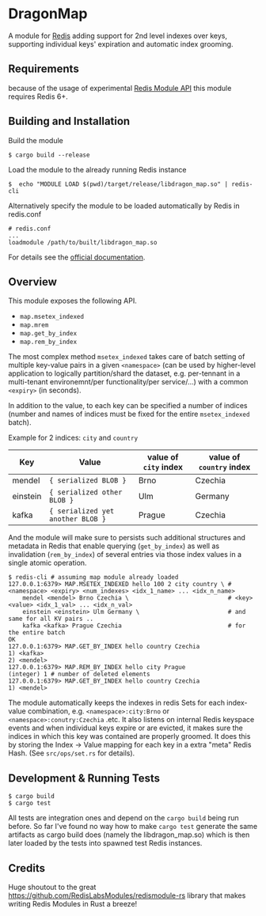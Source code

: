 # DragonMap

A module for [Redis](http://redis.io/) adding support for 2nd level indexes over keys,
supporting individual keys' expiration and automatic index grooming.

## Requirements

because of the usage of experimental [Redis Module API](https://redis.io/topics/modules-api-ref) this module
requires Redis 6+.

## Building and Installation

Build the module

    $ cargo build --release

Load the module to the already running Redis instance

    $  echo "MODULE LOAD $(pwd)/target/release/libdragon_map.so" | redis-cli

Alternatively specify the module to be loaded automatically by Redis in redis.conf

    # redis.conf
    ...
    loadmodule /path/to/built/libdragon_map.so

For details see the [official documentation](https://redis.io/topics/modules-intro).

## Overview

This module exposes the following API.

* `map.msetex_indexed`
* `map.mrem`
* `map.get_by_index`
* `map.rem_by_index`

The most complex method `msetex_indexed` takes care of batch setting of multiple key-value pairs
in a given `<namespace>` (can be used by higher-level application to logically partition/shard the dataset,
e.g. per-tennant in a multi-tenant environemnt/per functionality/per service/...) with a common `<expiry>` (in seconds).

In addition to the value, to each key can be specified a number of indices (number and names of indices must be fixed
for the entire `msetex_indexed` batch).

Example for 2 indices: `city` and `country`

| Key | Value | value of `city` index | value of `country` index |
|-----|-------|-----------------------|--------------------------|
| mendel | `{ serialized BLOB }` | Brno | Czechia |
| einstein | `{ serialized other BLOB }` | Ulm | Germany |
| kafka | `{ serialized yet another BLOB }` | Prague | Czechia |

And the module will make sure to persists such additional structures and metadata in Redis that enable
querying (`get_by_index`) as well as invalidation (`rem_by_index`) of several entries via those index values in
a single atomic operation.

    $ redis-cli # assuming map module already loaded
    127.0.0.1:6379> MAP.MSETEX_INDEXED hello 100 2 city country \ # <namespace> <expiry> <num_indexes> <idx_1_name> ... <idx_n_name>
        mendel <mendel> Brno Czechia \                            # <key> <value> <idx_1_val> ... <idx_n_val>
        einstein <einstein> Ulm Germany \                         # and same for all KV pairs ..
        kafka <kafka> Prague Czechia                              # for the entire batch
    OK
    127.0.0.1:6379> MAP.GET_BY_INDEX hello country Czechia
    1) <kafka>
    2) <mendel>
    127.0.0.1:6379> MAP.REM_BY_INDEX hello city Prague
    (integer) 1 # number of deleted elements
    127.0.0.1:6379> MAP.GET_BY_INDEX hello country Czechia
    1) <mendel>


The module automatically keeps the indexes in redis Sets for each index-value combination,
e.g. `<namespace>:city:Brno` or `<namespace>:conutry:Czechia` .etc. It also listens on internal Redis keyspace events
and when individual keys expire or are evicted, it makes sure the indices in which this key was contained are properly groomed.
It does this by storing the Index -> Value mapping for each key in a extra "meta" Redis Hash. (See `src/ops/set.rs` for details).

## Development & Running Tests

    $ cargo build
    $ cargo test

All tests are integration ones and depend on the `cargo build` being run before. So far I've found no way how to make
`cargo test` generate the same artifacts as cargo build does (namely the libdragon_map.so) which is then later
loaded by the tests into spawned test Redis instances.

## Credits

Huge shoutout to the great https://github.com/RedisLabsModules/redismodule-rs library that makes writing Redis Modules in
Rust a breeze!
